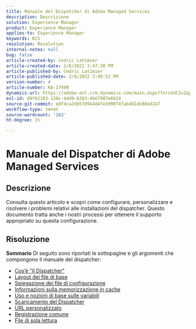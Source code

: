 ```yaml
---
title: Manuale del Dispatcher di Adobe Managed Services
description: Descrizione
solution: Experience Manager
product: Experience Manager
applies-to: Experience Manager
keywords: KCS
resolution: Resolution
internal-notes: null
bug: false
article-created-by: Cedric Latimier
article-created-date: 2/8/2022 3:47:30 PM
article-published-by: Cedric Latimier
article-published-date: 2/8/2022 3:49:52 PM
version-number: 4
article-number: KA-17490
dynamics-url: https://adobe-ent.crm.dynamics.com/main.aspx?forceUCI=1&pagetype=entityrecord&etn=knowledgearticle&id=7775b268-f688-ec11-93b0-002248083a1c
exl-id: d9f62183-138c-44d9-b263-4b67907e6624
source-git-commit: e8f4ca2dd578944d4fe399074fab461de88ad247
workflow-type: tm+mt
source-wordcount: '163'
ht-degree: 1%

---
```


# Manuale del Dispatcher di Adobe Managed Services

## Descrizione


Consulta questo articolo e scopri come configurare, personalizzare e risolvere i problemi relativi alle installazioni del dispatcher. Questo documento tratta anche i nostri processi per ottenere il supporto appropriato su questa configurazione.


## Risoluzione

<b>Sommario</b>
Di seguito sono riportati le sottopagine e gli argomenti che compongono il manuale del dispatcher:

- [Cos’è &quot;Il Dispatcher&quot;](https://experienceleague.adobe.com/docs/experience-cloud-kcs/kbarticles/KA-17911.html%3Flang%3Den)
- [Layout dei file di base](https://experienceleague.adobe.com/docs/experience-cloud-kcs/kbarticles/KA-17502.html%3Flang%3Den)
- [Spiegazione dei file di configurazione](https://experienceleague.adobe.com/docs/experience-cloud-kcs/kbarticles/KA-17477.html%3Flang%3Den)
- [Informazioni sulla memorizzazione in cache](https://experienceleague.adobe.com/docs/experience-cloud-kcs/kbarticles/KA-17912.html%3Flang%3Den)
- [Uso e nozioni di base sulle variabili](https://experienceleague.adobe.com/docs/experience-cloud-kcs/kbarticles/KA-17487.html%3Flang%3Den)
- [Scaricamento del Dispatcher](https://experienceleague.adobe.com/docs/experience-cloud-kcs/kbarticles/KA-17493.html%3Flang%3Den)
- [URL personalizzato](https://experienceleague.adobe.com/docs/experience-cloud-kcs/kbarticles/KA-17463.html%3Flang%3Den)
- [Registrazione comune](https://experienceleague.adobe.com/docs/experience-cloud-kcs/kbarticles/KA-17914.html%3Flang%3Den)
- [File di sola lettura](https://experienceleague.adobe.com/docs/experience-cloud-kcs/kbarticles/KA-17483.html%3Flang%3Den)
